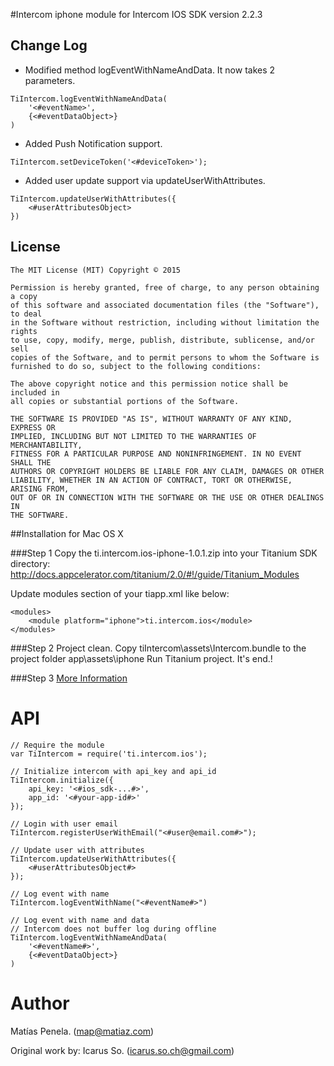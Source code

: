 #Intercom iphone module for Intercom IOS SDK version 2.2.3

## Change Log
- Modified method logEventWithNameAndData. It now takes 2 parameters. 
```
TiIntercom.logEventWithNameAndData(
	'<#eventName>',
	{<#eventDataObject>}
)
```
- Added Push Notification support. 
```
TiIntercom.setDeviceToken('<#deviceToken>');
```
- Added user update support via updateUserWithAttributes. 
```
TiIntercom.updateUserWithAttributes({
	<#userAttributesObject>
})
```

## License

    The MIT License (MIT) Copyright © 2015

    Permission is hereby granted, free of charge, to any person obtaining a copy
    of this software and associated documentation files (the "Software"), to deal
    in the Software without restriction, including without limitation the rights
    to use, copy, modify, merge, publish, distribute, sublicense, and/or sell
    copies of the Software, and to permit persons to whom the Software is
    furnished to do so, subject to the following conditions:

    The above copyright notice and this permission notice shall be included in
    all copies or substantial portions of the Software.

    THE SOFTWARE IS PROVIDED "AS IS", WITHOUT WARRANTY OF ANY KIND, EXPRESS OR
    IMPLIED, INCLUDING BUT NOT LIMITED TO THE WARRANTIES OF MERCHANTABILITY,
    FITNESS FOR A PARTICULAR PURPOSE AND NONINFRINGEMENT. IN NO EVENT SHALL THE
    AUTHORS OR COPYRIGHT HOLDERS BE LIABLE FOR ANY CLAIM, DAMAGES OR OTHER
    LIABILITY, WHETHER IN AN ACTION OF CONTRACT, TORT OR OTHERWISE, ARISING FROM,
    OUT OF OR IN CONNECTION WITH THE SOFTWARE OR THE USE OR OTHER DEALINGS IN
    THE SOFTWARE.


##Installation for Mac OS X



###Step 1
Copy the ti.intercom.ios-iphone-1.0.1.zip into your Titanium SDK directory: http://docs.appcelerator.com/titanium/2.0/#!/guide/Titanium_Modules

Update modules section of your tiapp.xml like below:

    <modules>
        <module platform="iphone">ti.intercom.ios</module>
    </modules>


###Step 2
Project clean.
Copy tiIntercom\assets\Intercom.bundle to the project folder app\assets\iphone
Run Titanium project.
It's end.!

###Step 3
[More Information](https://github.com/intercom/intercom-ios)

API
========
	// Require the module
	var TiIntercom = require('ti.intercom.ios');

	// Initialize intercom with api_key and api_id
	TiIntercom.initialize({
	    api_key: '<#ios_sdk-...#>',
	    app_id: '<#your-app-id#>'
	});
	
	// Login with user email
	TiIntercom.registerUserWithEmail("<#user@email.com#>");
	
	// Update user with attributes
	TiIntercom.updateUserWithAttributes({
	    <#userAttributesObject#>
	});
	
	// Log event with name
	TiIntercom.logEventWithName("<#eventName#>")
	
	// Log event with name and data
	// Intercom does not buffer log during offline
	TiIntercom.logEventWithNameAndData(
		'<#eventName#>',
		{<#eventDataObject>}
	)
	
	
Author
========
Matías Penela.
(map@matiaz.com)

Original work by:
Icarus So.
(icarus.so.ch@gmail.com)